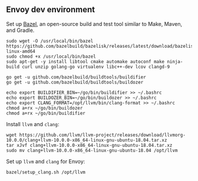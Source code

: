 ## Envoy dev environment

Set up [Bazel](bazel.build), an open-source build and test tool similar to Make, Maven, and Gradle.
```
sudo wget -O /usr/local/bin/bazel https://github.com/bazelbuild/bazelisk/releases/latest/download/bazelisk-linux-amd64
sudo chmod +x /usr/local/bin/bazel
sudo apt-get -y install libtool cmake automake autoconf make ninja-build curl unzip golang-go virtualenv libc++-dev lcov clangd-9
```
```
go get -u github.com/bazelbuild/buildtools/buildifier
go get -u github.com/bazelbuild/buildtools/buildozer
```
```
echo export BUILDIFIER_BIN=~/go/bin/buildifier >> ~/.bashrc
echo export BUILDOZER_BIN=~/go/bin/buildozer >> ~/.bashrc
echo export CLANG_FORMAT=/opt/llvm/bin/clang-format >> ~/.bashrc
chmod a+rx ~/go/bin/buildozer
chmod a+rx ~/go/bin/buildifier
```
Install `llvm` and `clang`:
```
wget https://github.com/llvm/llvm-project/releases/download/llvmorg-10.0.0/clang+llvm-10.0.0-x86_64-linux-gnu-ubuntu-18.04.tar.xz
tar xJvf clang+llvm-10.0.0-x86_64-linux-gnu-ubuntu-18.04.tar.xz
sudo mv clang+llvm-10.0.0-x86_64-linux-gnu-ubuntu-18.04 /opt/llvm
```

Set up `llvm` and `clang` for Envoy:
```
bazel/setup_clang.sh /opt/llvm
```
